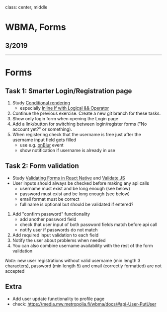 class: center, middle

# WBMA, Forms

## 3/2019

---

# Forms

## Task 1: Smarter Login/Registration page

1. Study [Conditional rendering](https://reactjs.org/docs/conditional-rendering.html)
    * especially [Inline If with Logical && Operator](https://reactjs.org/docs/conditional-rendering.html#inline-if-with-logical--operator)
1. Continue the previous exercise. Create a new git branch for these tasks.
1. Show only login form when opening the Login page
1. Add a link/button for switching between login/register forms ("No account yet?" or something).
1. When registering check that the username is free just after the username input field gets filled
    - use e.g. [onBlur](https://facebook.github.io/react-native/docs/textinput.html#onblur) event
    - show notification if username is already in use


## Task 2: Form validation

- Study [Validating Forms in React Native](https://medium.com/@pavsidhu/validating-forms-in-react-native-7adc625c49cf) and [Validate.JS](http://validatejs.org/)
- User inputs should always be checked before making any api calls
  - username must exist and be long enough (see below)
  - password must exist and be long enough (see below)
  - email format must be correct
  - full name is optional but should be validated if entered?
1. Add "confirm password" functionality
   - add another password field
   - check that user input of both password fields match before api call
   - notify user if passwords do not match
1. Add required input validation to each field
1. Notify the user about problems when needed
1. You can also combine username availability with the rest of the form validation

_Note:_ new user registrations without valid username (min length 3 characters), password (min length 5) and email (correctly formatted) are not accepted

## Extra

- Add user update functionality to profile page
- check: <https://media.mw.metropolia.fi/wbma/docs/#api-User-PutUser>

